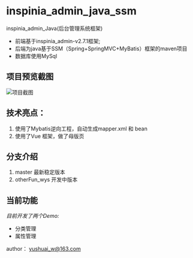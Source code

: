 # inspinia_admin_java_ssm
inspinia_admin_Java(后台管理系统框架)
- 前端基于inspinia_admin-v2.7.1框架;
- 后端为java基于SSM（Spring+SpringMVC+MyBatis）框架的maven项目
- 数据库使用MySql

## 项目预览截图
![项目截图](https://github.com/wangyushuai/inspinia_admin_java_ssm/raw/master/src/main/webapp/vendor/img/projectView.png)

## 技术亮点：
1. 使用了Mybatis逆向工程，自动生成mapper.xml 和 bean
2. 使用了Vue 框架，做了母版页

## 分支介绍
1. master 最新稳定版本
2. otherFun_wys 开发中版本

## 当前功能
*目前开发了两个Demo:*
- 分类管理
- 属性管理

author： yushuai_w@163.com
